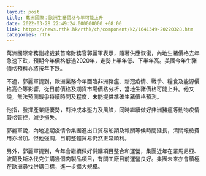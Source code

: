 ```yaml
---
layout: post
title: 萬洲國際：歐洲生豬價格今年可能上升
date: 2022-03-28 22:49:24.000000000 +08:00
link: https://news.rthk.hk/rthk/ch/component/k2/1641349-20220328.htm
categories: rthk
---
```


萬洲國際常務副總裁兼首席財務官郭麗軍表示，隨著供應恢復，內地生豬價格去年急速下跌，預期今年價格低過2020年，走勢上半年低、下半年高。美國今年生豬價格預料亦將按年下跌。

不過，郭麗軍提到，歐洲業務今年面臨非洲豬瘟、新冠疫情、戰爭、糧食及能源價格高企等影響，從目前價格及期貨市場價格分析，當地生豬價格可能上升。他又說，無法預測戰爭持續時間及程度，未能提供準確生豬價格預測。

他指，發揮產業鏈優勢，對沖成本壓力及風險，同時繼續做好非洲豬瘟等動物疫情嚴格管控，減少損失。

郭麗軍說，內地近期疫情令集團進出口貿易船期及報關等候時間延長，清關報檢費用亦增加。但他強調，目前整體貿易仍然正常順利。

另外，郭麗軍提到，今年會繼續做好併購項目整合和運營，集團近年在羅馬尼亞、波蘭及斯洛伐克併購幾個肉製品項目，有關工廠目前運營良好。集團未來亦會積極在歐洲尋找併購目標，進一步擴大規模。
